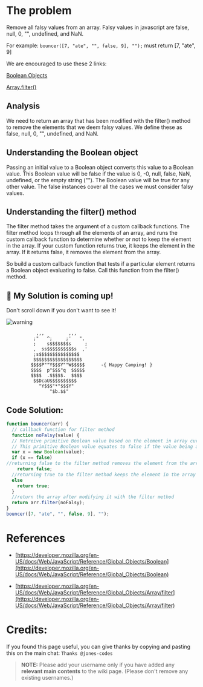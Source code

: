 # The problem
Remove all falsy values from an array.
Falsy values in javascript are false, null, 0, "", undefined, and NaN.

For example: `bouncer([7, "ate", "", false, 9], "");` must return [7, "ate", 9]

We are encouraged to use these 2 links:

[Boolean Objects](https://developer.mozilla.org/en-US/docs/Web/JavaScript/Reference/Global_Objects/Boolean)

[Array.filter()](https://developer.mozilla.org/en-US/docs/Web/JavaScript/Reference/Global_Objects/Array/filter)


## Analysis
We need to return an array that has been modified with the filter() method to remove the elements that we deem falsy values. We define these as false, null, 0, "", undefined, and NaN.

## Understanding the Boolean object
Passing an initial value to a Boolean object converts this value to a Boolean value. This Boolean value will be false if the value is 0, -0, null, false, NaN, undefined, or the empty string (""). The Boolean value will be true for any other value. The false instances cover all the cases we must consider falsy values. 

## Understanding the filter() method
The filter method takes the argument of a custom callback functions. The filter method loops through all the elements of an array, and runs the custom callback function to determine whether or not to keep the element in the array. If your custom function returns true, it keeps the element in the array. If it returns false, it removes the element from the array.

So build a custom callback function that tests if a particular element returns a Boolean object evaluating to false. Call this function from the filter() method.

## :construction: My Solution is coming up!
Don't scroll down if you don't want to see it!

![warning](http://www.yourdrum.com/yourdrum/images/2007/10/10/red_warning_sign_2.gif)        

```
           ,,,         ,,,
          ;"   ^;     ;'   ",
          ;    s$$$$$$$s     ;
          ,  ss$$$$$$$$$$s  ,'
          ;s$$$$$$$$$$$$$$$
          $$$$$$$$$$$$$$$$$$
         $$$$P""Y$$$Y""W$$$$$      -{ Happy Camping! }
         $$$$  p"$$$"q  $$$$$
         $$$$  .$$$$$.  $$$$
          $$DcaU$$$$$$$$$$
            "Y$$$"*"$$$Y"    
                "$b.$$"
```

## Code Solution:

```javascript
function bouncer(arr) {
  // callback function for filter method
  function noFalsy(value) {
  // Retreive primitive Boolean value based on the element in array currently being tested via filter method
  // This primitive Boolean value equates to false if the value being added is omitted or is 0, -0, null, false, NaN, undefined, or ""
  var x = new Boolean(value);
  if (x == false)
//returning false to the filter method removes the element from the array
    return false;
  //returning true to the filter method keeps the element in the array
  else
    return true;
  }
  //return the array after modifying it with the filter method
  return arr.filter(noFalsy); 
}
bouncer([7, "ate", "", false, 9], "");
```

# References
- [https://developer.mozilla.org/en-US/docs/Web/JavaScript/Reference/Global_Objects/Boolean](https://developer.mozilla.org/en-US/docs/Web/JavaScript/Reference/Global_Objects/Boolean)

- [https://developer.mozilla.org/en-US/docs/Web/JavaScript/Reference/Global_Objects/Array/filter](https://developer.mozilla.org/en-US/docs/Web/JavaScript/Reference/Global_Objects/Array/filter)


# Credits:
If you found this page useful, you can give thanks by copying and pasting this on the main chat: `Thanks @jones-codes`

> **NOTE:** Please add your username only if you have added any **relevant main contents** to the wiki page. (Please don't remove any existing usernames.)